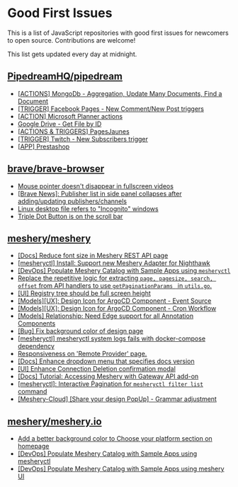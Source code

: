 # Good First Issues

This is a list of JavaScript repositories with good first issues for newcomers to open source. Contributions are welcome!

This list gets updated every day at midnight.

## [PipedreamHQ/pipedream](https://github.com/PipedreamHQ/pipedream)

- [[ACTIONS] MongoDb - Aggregation, Update Many Documents, Find a Document](https://github.com/PipedreamHQ/pipedream/issues/11834)
- [[TRIGGER] Facebook Pages - New Comment/New Post triggers](https://github.com/PipedreamHQ/pipedream/issues/11642)
- [[ACTION] Microsoft Planner actions](https://github.com/PipedreamHQ/pipedream/issues/11691)
- [Google Drive - Get File by ID](https://github.com/PipedreamHQ/pipedream/issues/11696)
- [[ACTIONS & TRIGGERS] PagesJaunes](https://github.com/PipedreamHQ/pipedream/issues/11702)
- [[TRIGGER] Twitch - New Subscribers trigger](https://github.com/PipedreamHQ/pipedream/issues/11605)
- [[APP] Prestashop](https://github.com/PipedreamHQ/pipedream/issues/3279)

## [brave/brave-browser](https://github.com/brave/brave-browser)

- [Mouse pointer doesn't disappear in fullscreen videos](https://github.com/brave/brave-browser/issues/17292)
- [[Brave News]: Publisher list in side panel collapses after adding/updating publishers/channels](https://github.com/brave/brave-browser/issues/36550)
- [Linux desktop file refers to "Incognito" windows](https://github.com/brave/brave-browser/issues/37623)
- [Triple Dot Button is on the  scroll bar ](https://github.com/brave/brave-browser/issues/36298)

## [meshery/meshery](https://github.com/meshery/meshery)

- [[Docs] Reduce font size in Meshery REST API page](https://github.com/meshery/meshery/issues/10900)
- [[mesheryctl] Install: Support new Meshery Adapter for Nighthawk](https://github.com/meshery/meshery/issues/10371)
- [[DevOps] Populate Meshery Catalog with Sample Apps using `mesheryctl`](https://github.com/meshery/meshery/issues/10458)
- [Replace the repetitive logic for extracting `page, pagesize, search, offset` from API handlers to use  `getPaginationParams ` in `utils.go`.](https://github.com/meshery/meshery/issues/10825)
- [[UI] Registry tree should be full screen height](https://github.com/meshery/meshery/issues/9595)
- [[Models][UX]: Design Icon for ArgoCD Component - Event Source](https://github.com/meshery/meshery/issues/10298)
- [[Models][UX]: Design Icon for ArgoCD Component - Cron Workflow](https://github.com/meshery/meshery/issues/10296)
- [[Models] Relationship: Need Edge support for all Annotation Components](https://github.com/meshery/meshery/issues/10278)
- [[Bug] Fix background color of design page](https://github.com/meshery/meshery/issues/10775)
- [[mesheryctl] mesheryctl system logs fails with docker-compose dependency](https://github.com/meshery/meshery/issues/10777)
- [Responsiveness on 'Remote Provider' page.](https://github.com/meshery/meshery/issues/10743)
- [[Docs] Enhance dropdown menu that specifies docs version](https://github.com/meshery/meshery/issues/9227)
- [[UI] Enhance Connection Deletion confirmation modal](https://github.com/meshery/meshery/issues/10558)
- [[Docs] Tutorial: Accessing Meshery with Gateway API add-on](https://github.com/meshery/meshery/issues/10333)
- [[mesheryctl]: Interactive Pagination for `mesheryctl filter list` command](https://github.com/meshery/meshery/issues/10366)
- [[Meshery-Cloud] [Share your design PopUp] - Grammar adjustment](https://github.com/meshery/meshery/issues/10038)

## [meshery/meshery.io](https://github.com/meshery/meshery.io)

- [Add a better background color to Choose your platform section on homepage](https://github.com/meshery/meshery.io/issues/1735)
- [[DevOps] Populate Meshery Catalog with Sample Apps using mesheryctl](https://github.com/meshery/meshery.io/issues/1650)
- [[DevOps] Populate Meshery Catalog with Sample Apps using meshery UI](https://github.com/meshery/meshery.io/issues/1699)

